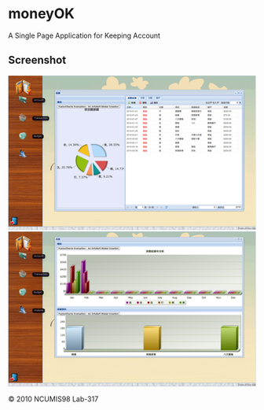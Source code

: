 # moneyOK

A Single Page Application for Keeping Account

## Screenshot

![screenshot-1](docs/screenshot-1.png)
![screenshot-2](docs/screenshot-2.png)

© 2010 NCUMIS98 Lab-317
